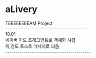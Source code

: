 # aLivery<br>
TEEEEEEEEAM Project<br>
----------------------------------------<br>
10.01<br>
네이버 지도 프래그먼트로 객채화 시킴<br>
위,경도 토스트 메세지로 띄움 <br>
------------------------------------------<br>

